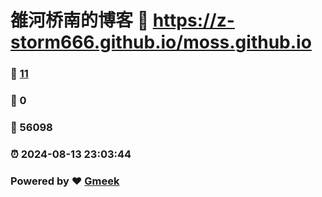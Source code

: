 # 雒河桥南的博客 :link: https://z-storm666.github.io/moss.github.io 
### :page_facing_up: [11](https://z-storm666.github.io/moss.github.io/tag.html) 
### :speech_balloon: 0 
### :hibiscus: 56098 
### :alarm_clock: 2024-08-13 23:03:44 
### Powered by :heart: [Gmeek](https://github.com/Meekdai/Gmeek)
